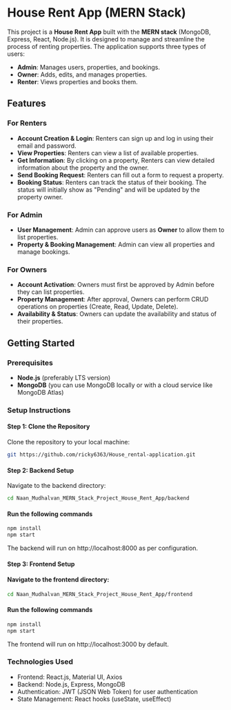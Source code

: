 # House Rent App (MERN Stack)

This project is a **House Rent App** built with the **MERN stack** (MongoDB, Express, React, Node.js). It is designed to manage and streamline the process of renting properties. The application supports three types of users:

- **Admin**: Manages users, properties, and bookings.
- **Owner**: Adds, edits, and manages properties.
- **Renter**: Views properties and books them.

## Features

### **For Renters**
- **Account Creation & Login**: Renters can sign up and log in using their email and password.
- **View Properties**: Renters can view a list of available properties.
- **Get Information**: By clicking on a property, Renters can view detailed information about the property and the owner.
- **Send Booking Request**: Renters can fill out a form to request a property.
- **Booking Status**: Renters can track the status of their booking. The status will initially show as "Pending" and will be updated by the property owner.

### **For Admin**
- **User Management**: Admin can approve users as **Owner** to allow them to list properties.
- **Property & Booking Management**: Admin can view all properties and manage bookings.

### **For Owners**
- **Account Activation**: Owners must first be approved by Admin before they can list properties.
- **Property Management**: After approval, Owners can perform CRUD operations on properties (Create, Read, Update, Delete).
- **Availability & Status**: Owners can update the availability and status of their properties.

## Getting Started

### Prerequisites
- **Node.js** (preferably LTS version)
- **MongoDB** (you can use MongoDB locally or with a cloud service like MongoDB Atlas)

### Setup Instructions

#### Step 1: Clone the Repository
Clone the repository to your local machine:

```bash
git https://github.com/ricky6363/House_rental-application.git
```
#### Step 2: Backend Setup
Navigate to the backend directory:
```bash
cd Naan_Mudhalvan_MERN_Stack_Project_House_Rent_App/backend
```
#### Run the following commands
```bash
npm install
npm start
```
The backend will run on http://localhost:8000 as per configuration.
#### Step 3: Frontend Setup
#### Navigate to the frontend directory:
```bash
cd Naan_Mudhalvan_MERN_Stack_Project_House_Rent_App/frontend
```
#### Run the following commands
```bash
npm install
npm start
```
The frontend will run on http://localhost:3000 by default.

### Technologies Used
- Frontend: React.js, Material UI, Axios
- Backend: Node.js, Express, MongoDB
- Authentication: JWT (JSON Web Token) for user authentication
- State Management: React hooks (useState, useEffect)
